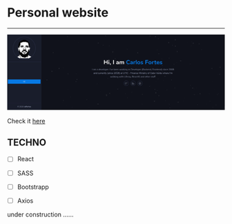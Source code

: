 # Personal website
_____
<img src="./screenshot-cdfortes-dev.vercel.app-2020.10.06-10_27_38.png" alt="banner" />


Check it [here](https://cdfortes-dev.vercel.app/)

## TECHNO

- [ ] React
- [ ] SASS
- [ ] Bootstrapp
- [ ] Axios


under construction ......
